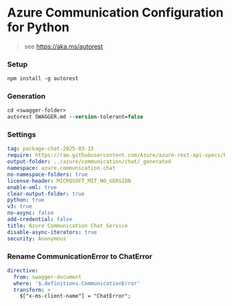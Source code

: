 # Azure Communication Configuration for Python

> see https://aka.ms/autorest

### Setup
```ps
npm install -g autorest
```

### Generation
```ps
cd <swagger-folder>
autorest SWAGGER.md --version-tolerant=false
```

### Settings

```yaml
tag: package-chat-2025-03-15
require: https://raw.githubusercontent.com/Azure/azure-rest-api-specs/b97334ac101d4a5e6556e4d67d1bcdd46fc12139/specification/communication/data-plane/Chat/readme.md
output-folder: ../azure/communication/chat/_generated
namespace: azure.communication.chat
no-namespace-folders: true
license-header: MICROSOFT_MIT_NO_VERSION
enable-xml: true
clear-output-folder: true
python: true
v3: true
no-async: false
add-credential: false
title: Azure Communication Chat Service
disable-async-iterators: true
security: Anonymous
```

### Rename CommunicationError to ChatError
```yaml
directive:
  from: swagger-document
  where: '$.definitions.CommunicationError'
  transform: >
    $["x-ms-client-name"] = "ChatError";
```
